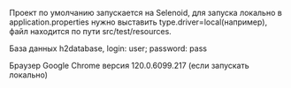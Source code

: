 Проект по умолчанию запускается на Selenoid, для запуска локально в application.properties нужно выставить 
type.driver=local(например), файл находится по пути src/test/resources.

База данных h2database, login: user; password: pass

Браузер Google Chrome версия 120.0.6099.217 (если запускать локально)
